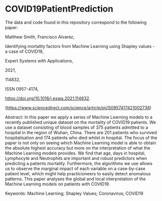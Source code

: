 # COVID19PatientPrediction

The data and code found in this repository correspond to the following paper:

Matthew Smith, Francisco Alvarez,

Identifying mortality factors from Machine Learning using Shapley values - a case of COVID19,

Expert Systems with Applications,

2021,

114832,

ISSN 0957-4174,

https://doi.org/10.1016/j.eswa.2021.114832.

(https://www.sciencedirect.com/science/article/pii/S0957417421002736)

Abstract: In this paper we apply a series of Machine Learning models to a recently published unique dataset on the mortality of COVID19 patients. We use a dataset consisting of blood samples of 375 patients admitted to a hospital in the region of Wuhan, China. There are 201 patients who survived hospitalisation and 174 patients who died whilst in hospital. The focus of the paper is not only on seeing which Machine Learning model is able to obtain the absolute highest accuracy but more on the interpretation of what the Machine Learning models provides. We find that age, days in hospital, Lymphocyte and Neutrophils are important and robust predictors when predicting a patients mortality. Furthermore, the algorithms we use allows us to observe the marginal impact of each variable on a case-by-case patient level, which might help practicioneers to easily detect anomalous patterns. This paper analyses the global and local interpretation of the Machine Learning models on patients with COVID19.

Keywords: Machine Learning; Shapley Values; Coronavirus; COVID19
